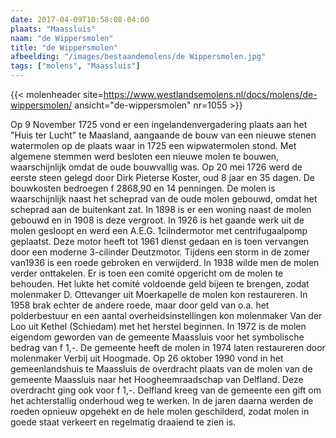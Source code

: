 ```yaml
---
date: 2017-04-09T10:58:08-04:00
plaats: "Maassluis"
naam: "de Wippersmolen"
title: "de Wippersmolen"
afbeelding: "/images/bestaandemolens/de Wippersmolen.jpg"
tags: ["molens", "Maassluis"]
---
```

{{< molenheader site=https://www.westlandsemolens.nl/docs/molens/de-wippersmolen/ ansicht="de-wippersmolen" nr=1055 >}}


Op 9 November 1725 vond er een ingelandenvergadering plaats aan het
"Huis ter Lucht"  te Maasland, aangaande de bouw van een nieuwe stenen
watermolen op de plaats waar in 1725 een wipwatermolen stond. Met
algemene stemmen werd besloten een nieuwe molen te bouwen,
waarschijnlijk omdat de oude bouwvallig was. Op 20 mei 1726 werd de
eerste steen gelegd door Dirk Pieterse Koster, oud 8 jaar en 35 dagen.
De bouwkosten bedroegen f 2868,90 en 14 penningen. De molen is
waarschijnlijk naast het scheprad van de oude molen gebouwd, omdat het
scheprad aan de buitenkant zat. In 1898 is er een woning naast de molen
gebouwd en in 1908 is deze vergroot. In 1926 is het gaande werk uit de
molen gesloopt en werd een A.E.G. 1cilndermotor met centrifugaalpomp
geplaatst. Deze motor heeft tot 1961 dienst gedaan en is toen vervangen
door een moderne 3-cilinder Deutzmotor. Tijdens een storm in de zomer
van1936 is een roede gebroken en verwijderd. In 1938 wilde men de molen
verder onttakelen. Er is toen een comité opgericht om de molen te
behouden. Het lukte het comité voldoende geld bijeen te brengen, zodat
molenmaker D. Ottevanger uit Moerkapelle de molen kon restaureren. In
1958 brak echter de andere roede, maar door geld van o.a. het
polderbestuur en een aantal overheidsinstellingen kon molenmaker Van der
Loo uit Kethel (Schiedam) met het herstel beginnen. In 1972 is de molen
eigendom geworden van de gemeente Maassluis voor het symbolische bedrag
van f 1,-. De gemeente heeft de molen in 1974 laten restaureren door
molenmaker Verbij uit Hoogmade. Op 26 oktober 1990 vond in het
gemeenlandshuis te Maassluis de overdracht plaats van de molen van de
gemeente Maassluis   naar het Hoogheemraadschap van Delfland. Deze
overdracht ging ook voor f 1,-. Delfland kreeg van de gemeente een gift
om het achterstallig onderhoud weg te werken. In de jaren daarna werden
de roeden opnieuw opgehekt en de hele molen geschilderd, zodat molen in
goede staat verkeert en regelmatig draaiend te zien is.

